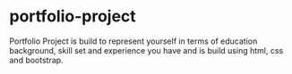 # portfolio-project
Portfolio Project is build to represent yourself in terms of education background, skill set and experience you have and is build using html, css and bootstrap. 
